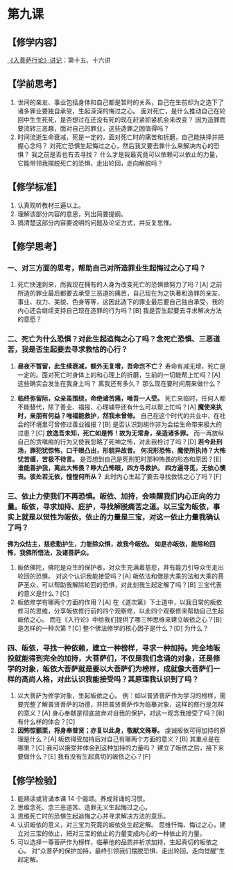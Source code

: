 
# 第九课


## 【修学内容】

[《入菩萨行论》讲记](text)：第十五、十六讲

## 【学前思考】

1. 世间的亲友、事业包括身体和自己都是暂时的关系，自己在生前却为之造下了诸多罪业要独自承受，生起深深的悔过之心。
   面对死亡，是什么推动自己在轮回中生生死死，是否想过在还没有死的现在赶紧抓紧机会来改变？
   因为造罪而要流转三恶趣，面对自己的罪业，这些造罪之因值得吗？
2. 时间流逝生命衰减，死是一定的，面对死亡时的痛苦和折磨，自己能抉择并把握心念吗？
   对死亡恐惧生起悔过之心，然后我又要去靠什么来解决内心的恐惧？
   我之前是否也有去寻找？
   什么才是我最究竟可以依赖可以依止的力量，它能带领我摆脱死亡的恐惧，走出轮回，走向解脱吗？

## 【修学标准】

1. 认真观听教材三遍以上。
2. 理解该部分内容的意思，列出简要提纲。
3. 搞清楚这部分内容要说明的问题及论证方式，并反复思惟。

## 【修学思考】

### 一、对三方面的思考，帮助自己对所造罪业生起悔过之心了吗？

1. 死亡快速到来，而我现在拥有的人身为改变死亡的恐惧做努力了吗？[A]
   之前所造的罪业最后都要去承受三恶道的痛苦，自己现在为之执著和造罪的亲友、事业、权力、美貌、色身等等，这因此造下的罪业最后要自己独自承受，我的内心还会继续支持自己现在造罪的行为吗？[B]
   我是否生起要去寻求解决方法的意愿？

### 二、死亡为什么恐惧？对此生起追悔之心了吗？念死亡恐惧、三恶道苦，我是否生起要去寻求救怙的心行？

1. **昼夜不暂留，此生续衰减，额外无复增，吾命岂不亡？**
   寿命有减无增，死亡是一定的。面对死亡时身体上的和心理上的折磨，生前的一切能帮上忙吗？[A]
   这些确实会发生在我身上吗？
   离我还有多久？
   那么现在要时间用来做什么？

2. **临终弥留际，众亲虽围绕，命绝诸苦痛，唯吾一人受。**
   死亡来临时，任何人都不能替代，除了善业、福报、心理辅导还有什么可以帮上忙吗？[A]
   **魔使来执时，亲朋有何益？唯福能救护，然我未曾修。**
   自己在这个时代的共业中，在社会的环境里可曾修过善业福报？[B]
   是否认识到胡作非为会给生命带来极大的过患？[C]
   **放逸吾未知，死亡如是怖！故为无常身，亲造诸多罪。**
   而一再放纵自己的贪嗔痴的行为又使我忽略了死神之怖，对此我检讨了吗？[D]
   **若今赴刑场，罪犯犹惊怖，口干眼凸出，形貌异故昔。**
   **何况形恐怖，魔使所执持？大怖忧苦缠，苦极不待言。**
   是否想到自己是死刑犯时那种怖畏的形态和原因？[E]
   **谁能善护我，离此大怖畏？睁大凸怖眼，四方寻救护。**
   **四方遍寻觅，无依心懊丧。彼处若无依，惶惶何所从？**
   此时内心生起了要去寻找救怙之心了吗？[F]

### 三、依止力使我们不再恐惧。皈依、加持，会唤醒我们内心正向的力量。皈依，寻求加持、庇护，寻找解脱痛苦之道。以三宝为皈依，事实上就是以觉性为皈依，依止的力量是三宝，对这一依止力量我确认了吗？

**佛为众怙主，慈悲勤护生，力能除众惧，故我今皈依。**
**如是亦皈依，能除轮回怖，我佛所悟法，及诸菩萨众。**

1. 皈依佛陀，佛陀是众生的保护者，对众生充满着慈悲，并有能力引导众生走出轮回的恐惧。
   对这个认识我能接受吗？[A]
   皈依法和僧是大乘的法和大乘的菩萨圣众，可以帮助我解除轮回的恐惧，对此刻我生起定解了吗？[B]
   三宝代表的意义是什么？[C]
2. 皈依修学有哪两个方面的作用？[A]
   在《道次第》下士道中，以我日常的皈依修习的思维，分享皈依修行前的四个观察修，以此四个观察修来帮助自己生起皈依之心。
   而在《入行论》中给我们提供了哪三种思维来建立皈依之心？[B]
   是怎样的一种次第？[C]
   整个佛法修学的核心因子是什么？[D]
   为什么？

### 四、皈依，寻找一种依赖，建立一种榜样，寻求一种加持。完全地皈投就能得到完全的加持，大菩萨们，不仅是我们念诵的对象，还是修学的对象，皈依大菩萨就是要以大菩萨们为榜样，成就像大菩萨们一样的高尚人格，对此认识我能接受吗？其原理我认识到了吗？

1. 以大菩萨为修学对象，生起皈依之心。
   例：如以普贤菩萨作为学习的榜样，需要完整了解普贤菩萨的功德，并把普贤菩萨作为临摹对象，这样的修行是怎样的意义？[A]
   身心奉献是彻底放弃对自我的保护，对这一观念我接受了吗？[B]
   有什么样的体会？[C]
2. **因怖惊颤栗，将身奉普贤；亦复以此身，敬献文殊尊。**
   虔诚皈依可得加持的原理是什么？[A]
   皈依得受加持后对自己有哪两个方面的意义？[B]
   其重点是在哪里？[C]
   我可以接受并体会到这种加持的力量吗？
   建立了皈依之后，接下来要做什么？[E]
   我有没有生起真切的皈依之心？[F]

## 【修学检验】

1. 能熟读或背诵本课 14 个偈颂。养成背诵的习惯。
2. 思维念死、念三恶道苦、造罪无义生起悔过之心。
3. 思维死亡时的恐惧生起追悔之心并寻求解决方法的意乐。
4. 认识皈依的意义，对三宝为究竟的皈依处生起定解。
   思维忏悔、悔过之心，建立对三宝的依止，把对三宝的依止的力量变成内心的一种依止的力量。
5. 可以选择一尊菩萨作为榜样，临摹他的品质并祈求加持，生起真切的皈依之心。
   对“众菩萨的保护加持，最终引领我们摆脱恐惧、走出轮回，走向觉醒”生起定解。
